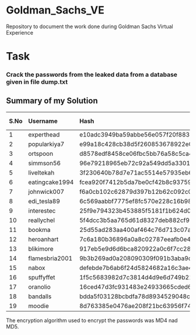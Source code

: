 # Goldman_Sachs_VE
Repository to document the work done during Goldman Sachs Virtual Experience  

# Task
### Crack the passwords from the leaked data from a database given in file dump.txt

## Summary of my Solution

|S.No| Username | Hash | Cracked Password | Type of Encryption |
|:---|:---------|:-----|:-----------------|:-------------------|
|1|experthead|e10adc3949ba59abbe56e057f20f883e|123456|MD4|
|2|popularkiya7|e99a18c428cb38d5f260853678922e03|abc123|MD5|
|3|ortspoon|d8578edf8458ce06fbc5bb76a58c5ca4|qwerty|MD5|
|4|simmson56|96e79218965eb72c92a549dd5a330112|111111|MD5|
|5|liveltekah|3f230640b78d7e71ac5514e57935eb69|qazxsw|MD5|
|6|eatingcake1994|fcea920f7412b5da7be0cf42b8c93759|1234567|MD5|
|7|johnwick007|f6a0cb102c62879d397b12b62c092c06|bluered|MD4|
|8|edi_tesla89|6c569aabbf7775ef8fc570e228c16b98|password!|MD5|
|9|interestec|25f9e794323b453885f5181f1b624d0b|123456789|MD5|
|10|reallychel|5f4dcc3b5aa765d61d8327deb882cf99|password|MD5|
|11|bookma|25d55ad283aa400af464c76d713c07ad|12345678|MD5|
|12|heroanhart|7c6a180b36896a0a8c02787eeafb0e4c|password1|MD5|
|13|blikimore|917eb5e9d6d6bca820922a0c6f7cc28b|Pa$$word1|MD5|
|14|flamesbria2001|9b3b269ad0a208090309f091b3aba9db|Flamesbria2001|MD5|
|15|nabox|defebde7b6ab6f24d5824682a16c3ae4|nAbox!1|MD5|
|16|spuffyffet|1f5c5683982d7c3814d4d9e6d749b21e|Spuffyffet12|MD5|
|17|oranolio|16ced47d3fc931483e24933665cded6d|Oranolio1994|MD5|
|18|bandalls|bdda5f03128bcbdfa78d8934529048cf|Banda11s|MD5|
|19|moodie|8d763385e0476ae208f21bc63956f748|moodie00|MD5|

The encryption algorithm used to encrypt the passwords was MD4 nad MD5.
